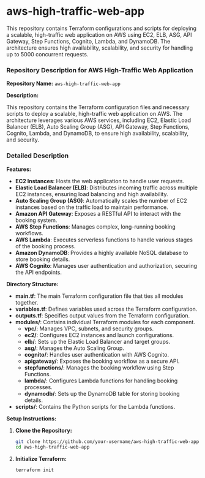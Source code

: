 # aws-high-traffic-web-app
This repository contains Terraform configurations and scripts for deploying a scalable, high-traffic web application on AWS using EC2, ELB, ASG, API Gateway, Step Functions, Cognito, Lambda, and DynamoDB. The architecture ensures high availability, scalability, and security for handling up to 5000 concurrent requests.


### Repository Description for AWS High-Traffic Web Application

**Repository Name:** `aws-high-traffic-web-app`

**Description:** 

This repository contains the Terraform configuration files and necessary scripts to deploy a scalable, high-traffic web application on AWS. The architecture leverages various AWS services, including EC2, Elastic Load Balancer (ELB), Auto Scaling Group (ASG), API Gateway, Step Functions, Cognito, Lambda, and DynamoDB, to ensure high availability, scalability, and security. 

### Detailed Description

**Features:**
- **EC2 Instances**: Hosts the web application to handle user requests.
- **Elastic Load Balancer (ELB)**: Distributes incoming traffic across multiple EC2 instances, ensuring load balancing and high availability.
- **Auto Scaling Group (ASG)**: Automatically scales the number of EC2 instances based on the traffic load to maintain performance.
- **Amazon API Gateway**: Exposes a RESTful API to interact with the booking system.
- **AWS Step Functions**: Manages complex, long-running booking workflows.
- **AWS Lambda**: Executes serverless functions to handle various stages of the booking process.
- **Amazon DynamoDB**: Provides a highly available NoSQL database to store booking details.
- **AWS Cognito**: Manages user authentication and authorization, securing the API endpoints.

**Directory Structure:**
- **main.tf**: The main Terraform configuration file that ties all modules together.
- **variables.tf**: Defines variables used across the Terraform configuration.
- **outputs.tf**: Specifies output values from the Terraform configuration.
- **modules/**: Contains individual Terraform modules for each component.
  - **vpc/**: Manages VPC, subnets, and security groups.
  - **ec2/**: Configures EC2 instances and launch configurations.
  - **elb/**: Sets up the Elastic Load Balancer and target groups.
  - **asg/**: Manages the Auto Scaling Group.
  - **cognito/**: Handles user authentication with AWS Cognito.
  - **apigateway/**: Exposes the booking workflow as a secure API.
  - **stepfunctions/**: Manages the booking workflow using Step Functions.
  - **lambda/**: Configures Lambda functions for handling booking processes.
  - **dynamodb/**: Sets up the DynamoDB table for storing booking details.
- **scripts/**: Contains the Python scripts for the Lambda functions.

**Setup Instructions:**
1. **Clone the Repository:**
   ```sh
   git clone https://github.com/your-username/aws-high-traffic-web-app.git
   cd aws-high-traffic-web-app
   ```

2. **Initialize Terraform:**
   ```sh
   terraform init
